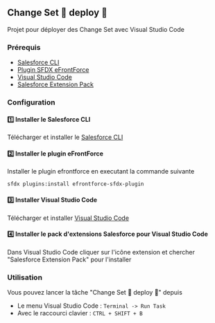 ## Change Set 🔁 deploy 🚀

Projet pour déployer des Change Set avec Visual Studio Code 

### Prérequis 

* [Salesforce CLI](https://developer.salesforce.com/tools/sfdxcli)
* [Plugin SFDX eFrontForce](https://www.npmjs.com/package/efrontforce-sfdx-plugin)
* [Visual Studio Code](https://code.visualstudio.com)
* [Salesforce Extension Pack](https://marketplace.visualstudio.com/items?itemName=salesforce.salesforcedx-vscode)

### Configuration

#### 1️⃣ Installer le Salesforce CLI

Télécharger et installer le [Salesforce CLI](https://developer.salesforce.com/tools/sfdxcli)

#### 2️⃣ Installer le plugin eFrontForce

Installer le plugin efrontforce en executant la commande suivante 

`sfdx plugins:install efrontforce-sfdx-plugin`

#### 3️⃣ Installer Visual Studio Code

Télécharger et installer [Visual Studio Code](https://code.visualstudio.com)

#### 4️⃣ Installer le pack d'extensions Salesforce pour Visual Studio Code 

Dans Visual Studio Code cliquer sur l'icône extension et chercher "Salesforce Extension Pack" pour l'installer


### Utilisation 

Vous pouvez lancer la tâche "Change Set 🔁 deploy 🚀" depuis 

* Le menu Visual Studio Code : `Terminal -> Run Task`
* Avec le raccourci clavier : `CTRL + SHIFT + B`

